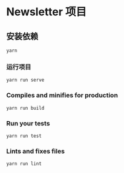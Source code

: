 # Newsletter 项目

## 安装依赖

```
yarn
```

### 运行项目

```
yarn run serve
```

### Compiles and minifies for production

```
yarn run build
```

### Run your tests

```
yarn run test
```

### Lints and fixes files

```
yarn run lint
```
